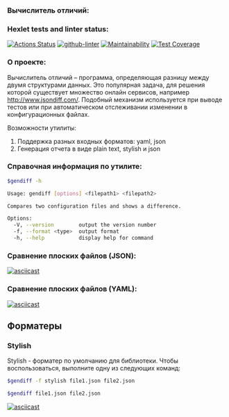 ### Вычислитель отличий:
### Hexlet tests and linter status:
[![Actions Status](https://github.com/Naamphi/frontend-project-lvl2/workflows/hexlet-check/badge.svg)](https://github.com/Naamphi/frontend-project-lvl2/actions)
[![github-linter](https://github.com/Naamphi/frontend-project-lvl2/actions/workflows/test.yml/badge.svg)](https://github.com/Naamphi/frontend-project-lvl2/actions)
[![Maintainability](https://api.codeclimate.com/v1/badges/d384706cefa4eaaaea21/maintainability)](https://codeclimate.com/github/Naamphi/frontend-project-lvl2/maintainability)
[![Test Coverage](https://api.codeclimate.com/v1/badges/d384706cefa4eaaaea21/test_coverage)](https://codeclimate.com/github/Naamphi/frontend-project-lvl2/test_coverage)
### О проекте:
Вычислитель отличий – программа, определяющая разницу между двумя структурами данных. Это популярная задача, для решения которой существует множество онлайн сервисов, например http://www.jsondiff.com/. Подобный механизм используется при выводе тестов или при автоматическом отслеживании изменении в конфигурационных файлах.

Возможности утилиты:

1) Поддержка разных входных форматов: yaml, json
2) Генерация отчета в виде plain text, stylish и json
### Справочная информация по утилите:
```bash
$gendiff -h
```
```bash
Usage: gendiff [options] <filepath1> <filepath2>

Compares two configuration files and shows a difference.

Options:
  -V, --version        output the version number
  -f, --format <type>  output format
  -h, --help           display help for command
```

### Сравнение плоских файлов (JSON):
[![asciicast](https://asciinema.org/a/htFkSf72YH4VkIFXOnpATYXxX.svg)](https://asciinema.org/a/htFkSf72YH4VkIFXOnpATYXxX)
### Сравнение плоских файлов (YAML):
[![asciicast](https://asciinema.org/a/aTwa3WuKuWTokUQyGHr4bHVu4.svg)](https://asciinema.org/a/aTwa3WuKuWTokUQyGHr4bHVu4)

## Форматеры

<div id="stylish">
    <h3>Stylish</h3>
</div>

Stylish - форматер по умолчанию для библиотеки. Чтобы воспользоваться, выполните одну из следующих команд:

```bash
$gendiff -f stylish file1.json file2.json
```
```bash
$gendiff file1.json file2.json
```
[![asciicast](https://asciinema.org/a/dE0kE7hWLxWdOn2FiAXpR8l9P.svg)](https://asciinema.org/a/dE0kE7hWLxWdOn2FiAXpR8l9P)
